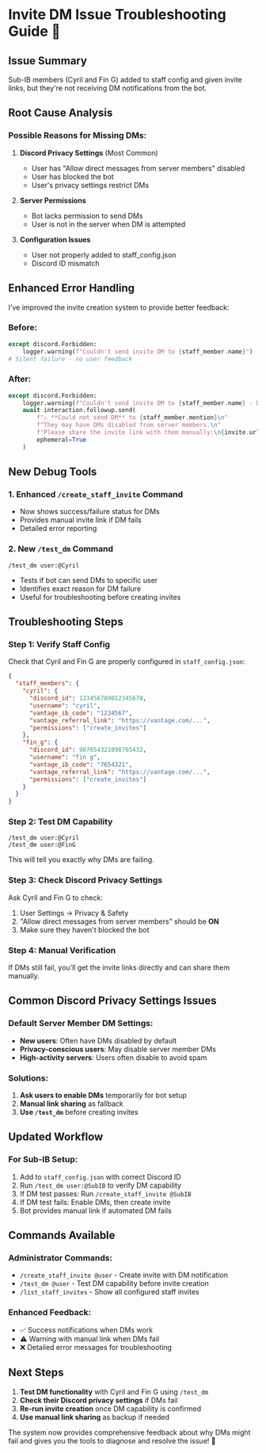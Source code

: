 # Invite DM Issue Troubleshooting Guide 🔧

## Issue Summary
Sub-IB members (Cyril and Fin G) added to staff config and given invite links, but they're not receiving DM notifications from the bot.

## Root Cause Analysis

### Possible Reasons for Missing DMs:

1. **Discord Privacy Settings** (Most Common)
   - User has "Allow direct messages from server members" disabled
   - User has blocked the bot
   - User's privacy settings restrict DMs

2. **Server Permissions**
   - Bot lacks permission to send DMs
   - User is not in the server when DM is attempted

3. **Configuration Issues**
   - User not properly added to staff_config.json
   - Discord ID mismatch

## Enhanced Error Handling

I've improved the invite creation system to provide better feedback:

### Before:
```python
except discord.Forbidden:
    logger.warning(f"Couldn't send invite DM to {staff_member.name}")
# Silent failure - no user feedback
```

### After:
```python
except discord.Forbidden:
    logger.warning(f"Couldn't send invite DM to {staff_member.name} - DMs disabled")
    await interaction.followup.send(
        f"⚠️ **Could not send DM** to {staff_member.mention}\n"
        f"They may have DMs disabled from server members.\n"
        f"Please share the invite link with them manually:\n{invite.url}", 
        ephemeral=True
    )
```

## New Debug Tools

### 1. Enhanced `/create_staff_invite` Command
- Now shows success/failure status for DMs
- Provides manual invite link if DM fails
- Detailed error reporting

### 2. New `/test_dm` Command
```
/test_dm user:@Cyril
```
- Tests if bot can send DMs to specific user
- Identifies exact reason for DM failure
- Useful for troubleshooting before creating invites

## Troubleshooting Steps

### Step 1: Verify Staff Config
Check that Cyril and Fin G are properly configured in `staff_config.json`:

```json
{
  "staff_members": {
    "cyril": {
      "discord_id": 123456789012345678,
      "username": "cyril",
      "vantage_ib_code": "1234567",
      "vantage_referral_link": "https://vantage.com/...",
      "permissions": ["create_invites"]
    },
    "fin_g": {
      "discord_id": 987654321098765432,
      "username": "fin g", 
      "vantage_ib_code": "7654321",
      "vantage_referral_link": "https://vantage.com/...",
      "permissions": ["create_invites"]
    }
  }
}
```

### Step 2: Test DM Capability
```
/test_dm user:@Cyril
/test_dm user:@FinG
```

This will tell you exactly why DMs are failing.

### Step 3: Check Discord Privacy Settings
Ask Cyril and Fin G to check:
1. User Settings → Privacy & Safety
2. "Allow direct messages from server members" should be **ON**
3. Make sure they haven't blocked the bot

### Step 4: Manual Verification
If DMs still fail, you'll get the invite links directly and can share them manually.

## Common Discord Privacy Settings Issues

### Default Server Member DM Settings:
- **New users**: Often have DMs disabled by default
- **Privacy-conscious users**: May disable server member DMs
- **High-activity servers**: Users often disable to avoid spam

### Solutions:
1. **Ask users to enable DMs** temporarily for bot setup
2. **Manual link sharing** as fallback
3. **Use `/test_dm`** before creating invites

## Updated Workflow

### For Sub-IB Setup:
1. Add to `staff_config.json` with correct Discord ID
2. Run `/test_dm user:@SubIB` to verify DM capability
3. If DM test passes: Run `/create_staff_invite @SubIB`
4. If DM test fails: Enable DMs, then create invite
5. Bot provides manual link if automated DM fails

## Commands Available

### Administrator Commands:
- `/create_staff_invite @user` - Create invite with DM notification
- `/test_dm @user` - Test DM capability before invite creation
- `/list_staff_invites` - Show all configured staff invites

### Enhanced Feedback:
- ✅ Success notifications when DMs work
- ⚠️ Warning with manual link when DMs fail  
- ❌ Detailed error messages for troubleshooting

## Next Steps

1. **Test DM functionality** with Cyril and Fin G using `/test_dm`
2. **Check their Discord privacy settings** if DMs fail
3. **Re-run invite creation** once DM capability is confirmed
4. **Use manual link sharing** as backup if needed

The system now provides comprehensive feedback about why DMs might fail and gives you the tools to diagnose and resolve the issue! 🔧